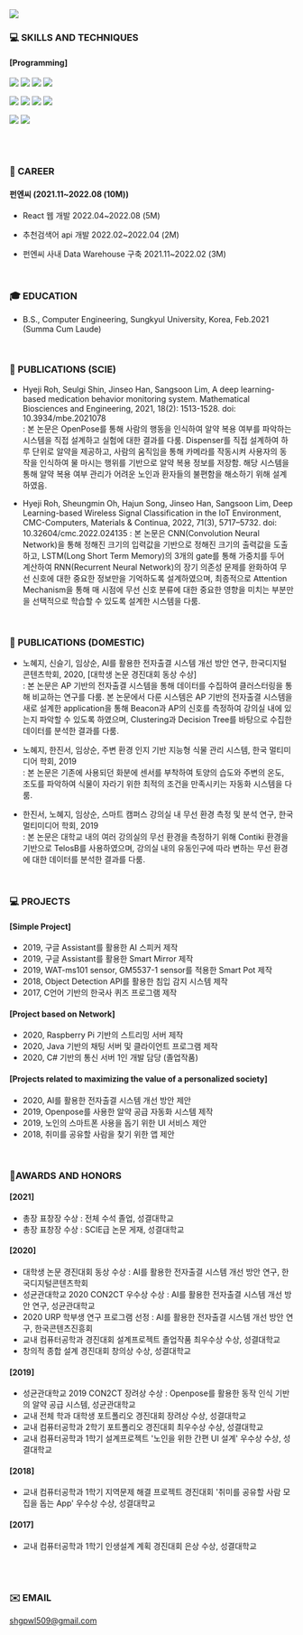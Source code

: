 
<img src="https://capsule-render.vercel.app/api?type=wave&color=fcdef7&height=320&section=header&text=hyejiRoh&fontSize=80" />


### 💻 SKILLS AND TECHNIQUES   
#### [Programming]
<img src="https://img.shields.io/badge/html5-E34F26?style=for-the-badge&logo=html5&logoColor=white"> <img src="https://img.shields.io/badge/css-1572B6?style=for-the-badge&logo=css3&logoColor=white"> <img src="https://img.shields.io/badge/javascript-F7DF1E?style=for-the-badge&logo=javascript&logoColor=black"> <img src="https://img.shields.io/badge/react-61DAFB?style=for-the-badge&logo=react&logoColor=black"> 

<img src="https://img.shields.io/badge/python-3776AB?style=for-the-badge&logo=python&logoColor=white"> <img src="https://img.shields.io/badge/mysql-4479A1?style=for-the-badge&logo=mysql&logoColor=white"> <img src="https://img.shields.io/badge/linux-FCC624?style=for-the-badge&logo=linux&logoColor=black"> <img src="https://img.shields.io/badge/amazonaws-232F3E?style=for-the-badge&logo=amazonaws&logoColor=white"> 
  
<img src="https://img.shields.io/badge/github-181717?style=for-the-badge&logo=github&logoColor=white"> <img src="https://img.shields.io/badge/git-F05032?style=for-the-badge&logo=git&logoColor=white">

<br/>
<!-- 
![Hyeji's GitHub stats](https://github-readme-stats.vercel.app/api?username=Hyeji&show_icons=true&theme=dracula) -->

<!-- [![Top Langs](https://github-readme-stats.vercel.app/api/top-langs/?username=HyeJiRoh&layout=compact)](https://github.com/HyeJiRoh/github-readme-stats)
 -->

<br/>

<!-- ### ✨RESEARCH INTERESTS
- IoT(Internet of Things)
- 5G
- Embedded System
- Deep Learning
<br/>
 -->
### 🏢 CAREER
#### 펀엔씨 (2021.11~2022.08 (10M))

- React 웹 개발 2022.04~2022.08 (5M)

- 추천검색어 api 개발 2022.02~2022.04 (2M)

- 펀엔씨 사내 Data Warehouse 구축 2021.11~2022.02 (3M)


<br/>

### 🎓 EDUCATION
- B.S., Computer Engineering, Sungkyul University, Korea, Feb.2021 (Summa Cum Laude)
<br/>


     
### 📄 PUBLICATIONS (SCIE)
- Hyeji Roh, Seulgi Shin, Jinseo Han, Sangsoon Lim, A deep learning-based medication behavior monitoring system. Mathematical Biosciences and Engineering, 2021, 18(2): 1513-1528. doi: 10.3934/mbe.2021078    
: 본 논문은 OpenPose를 통해 사람의 행동을 인식하여 알약 복용 여부를 파악하는 시스템을 직접 설계하고 실험에 대한 결과를 다룸. Dispenser를 직접 설계하여 하루 단위로 알약을 제공하고, 사람의 움직임을 통해 카메라를 작동시켜 사용자의 동작을 인식하여 물 마시는 행위를 기반으로 알약 복용 정보를 저장함. 해당 시스템을 통해 알약 복용 여부 관리가 어려운 노인과 환자들의 불편함을 해소하기 위해 설계하였음. 


- Hyeji Roh, Sheungmin Oh, Hajun Song, Jinseo Han, Sangsoon Lim, Deep Learning-based Wireless Signal Classification in the IoT Environment, CMC-Computers, Materials & Continua, 2022, 71(3), 5717–5732. doi: 10.32604/cmc.2022.024135
: 본 논문은 CNN(Convolution Neural Network)을 통해 정해진 크기의 입력값을 기반으로 정해진 크기의 출력값을 도출하고, LSTM(Long Short Term Memory)의 3개의 gate를 통해 가중치를 두어 계산하여 RNN(Recurrent Neural Network)의 장기 의존성 문제를 완화하여 무선 신호에 대한 중요한 정보만을 기억하도록 설계하였으며, 최종적으로 Attention Mechanism을 통해 매 시점에 무선 신호 분류에 대한 중요한 영향을 미치는 부분만을 선택적으로 학습할 수 있도록 설계한 시스템을 다룸. 
<br/>
     
     
### 📄 PUBLICATIONS (DOMESTIC)
- 노혜지, 신슬기, 임상순, AI를 활용한 전자출결 시스템 개선 방안 연구, 한국디지털콘텐츠학회, 2020, [대학생 논문 경진대회 동상 수상]    
: 본 논문은 AP 기반의 전자출결 시스템을 통해 데이터를 수집하여 클러스터링을 통해 비교하는 연구를 다룸. 본 논문에서 다룬 시스템은 AP 기반의 전자출결 시스템을 새로 설계한 application을 통해 Beacon과 AP의 신호를 측정하여 강의실 내에 있는지 파악할 수 있도록 하였으며, Clustering과 Decision Tree를 바탕으로 수집한 데이터를 분석한 결과를 다룸. 
 
- 노혜지, 한진서, 임상순, 주변 환경 인지 기반 지능형 식물 관리 시스템, 한국 멀티미디어 학회, 2019    
: 본 논문은 기존에 사용되던 화분에 센서를 부착하여 토양의 습도와 주변의 온도, 조도를 파악하여 식물이 자라기 위한 최적의 조건을 만족시키는 자동화 시스템을 다룸. 

- 한진서, 노혜지, 임상순, 스마트 캠퍼스 강의실 내 무선 환경 측정 및 분석 연구, 한국 멀티미디어 학회, 2019    
: 본 논문은 대학교 내의 여러 강의실의 무선 환경을 측정하기 위해 Contiki 환경을 기반으로 TelosB를 사용하였으며, 강의실 내의 유동인구에 따라 변하는 무선 환경에 대한 데이터를 분석한 결과를 다룸. 
<br/>

   
### 💻 PROJECTS
#### [Simple Project]
- 2019, 구글 Assistant를 활용한 AI 스피커 제작
- 2019, 구글 Assistant를 활용한 Smart Mirror 제작
- 2019, WAT-ms101 sensor, GM5537-1 sensor를 적용한 Smart Pot 제작
- 2018, Object Detection API를 활용한 침입 감지 시스템 제작
- 2017, C언어 기반의 한국사 퀴즈 프로그램 제작 
    
#### [Project based on Network]
- 2020, Raspberry Pi 기반의 스트리밍 서버 제작
- 2020, Java 기반의 채팅 서버 및 클라이언트 프로그램 제작
- 2020, C# 기반의 통신 서버 1인 개발 담당 (졸업작품) 
    
#### [Projects related to maximizing the value of a personalized society]
- 2020, AI를 활용한 전자출결 시스템 개선 방안 제안
- 2019, Openpose를 사용한 알약 공급 자동화 시스템 제작
- 2019, 노인의 스마트폰 사용을 돕기 위한 UI 서비스 제안
- 2018, 취미를 공유할 사람을 찾기 위한 앱 제안
<br/>   
   
   
### 🥇AWARDS AND HONORS    
#### [2021]
- 총장 표창장 수상 : 전체 수석 졸업, 성결대학교
- 총장 표창장 수상 : SCIE급 논문 게재, 성결대학교
   
#### [2020]
- 대학생 논문 경진대회 동상 수상 : AI를 활용한 전자출결 시스템 개선 방안 연구, 한국디지털콘텐츠학회
- 성균관대학교 2020 CON2CT 우수상 수상 : AI를 활용한 전자출결 시스템 개선 방안 연구, 성균관대학교
- 2020 URP 학부생 연구 프로그램 선정 : AI를 활용한 전자출결 시스템 개선 방안 연구, 한국콘텐츠진흥회
- 교내 컴퓨터공학과 경진대회 설계프로젝트 졸업작품 최우수상 수상, 성결대학교
- 창의적 종합 설계 경진대회 창의상 수상, 성결대학교

#### [2019]
- 성균관대학교 2019 CON2CT 장려상 수상 : Openpose를 활용한 동작 인식 기반의 알약 공급 시스템, 성균관대학교
- 교내 전체 학과 대학생 포트폴리오 경진대회 장려상 수상, 성결대학교
- 교내 컴퓨터공학과 2학기 포트폴리오 경진대회 최우수상 수상, 성결대학교
- 교내 컴퓨터공학과 1학기 설계프로젝트 '노인을 위한 간편 UI 설계' 우수상 수상, 성결대학교

#### [2018]
- 교내 컴퓨터공학과 1학기 지역문제 해결 프로젝트 경진대회 '취미를 공유할 사람 모집을 돕는 App' 우수상 수상, 성결대학교

#### [2017]
- 교내 컴퓨터공학과 1학기 인생설계 계획 경진대회 은상 수상, 성결대학교

<!--
### 📁 RESEARCH EXPERIENCES
-->
<br/>

<!--    
### ✒️ BLOG
<https://spero-spera.tistory.com/>
<br/>  
    -->
   
<br/>
   
### ✉️ EMAIL
shgpwl509@gmail.com


<!--
**HyeJiRoh/HyeJiRoh** is a ✨ _special_ ✨ repository because its `README.md` (this file) appears on your GitHub profile.

Here are some ideas to get you started:

- 🔭 I’m currently working on ... 1
- 🌱 I’m currently learning ... 2
- 👯 I’m looking to collaborate on ... 3
- 🤔 I’m looking for help with ... 4
- 💬 Ask me about ... 5
- 📫 How to reach me: ... 6
- 😄 Pronouns: ... 7
- ⚡ Fun fact: ... 8
- 이모지 참고 사이트 : https://gist.github.com/rxaviers/7360908
-->  
